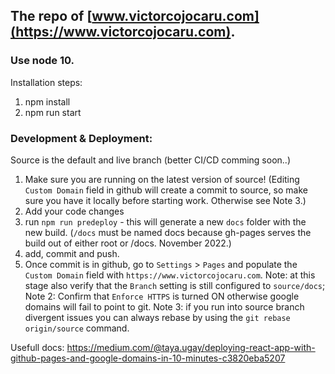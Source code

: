## The repo of  [www.victorcojocaru.com](https://www.victorcojocaru.com).

### Use node 10.

Installation steps:
1. npm install
2. npm run start

### Development & Deployment:

Source is the default and live branch (better CI/CD comming soon..)
1. Make sure you are running on the latest version of source! (Editing `Custom Domain` field in github will create a commit to source, so make sure you have it locally before starting work. Otherwise see Note 3.)
2. Add your code changes
3. run `npm run predeploy` - this will generate a new `docs` folder with the new build. (`/docs` must be named docs because gh-pages serves the build out of either root or /docs. November 2022.)
4. add, commit and push.
5. Once commit is in github, go to `Settings` > `Pages` and populate the `Custom Domain` field with `https://www.victorcojocaru.com`.
Note: at this stage also verify that the `Branch` setting is still configured to `source/docs`;
Note 2: Confirm that `Enforce HTTPS` is turned ON otherwise google domains will fail to point to git.
Note 3: if you run into source branch divergent issues you can always rebase by using the `git rebase origin/source` command.

Usefull docs:
https://medium.com/@taya.ugay/deploying-react-app-with-github-pages-and-google-domains-in-10-minutes-c3820eba5207

